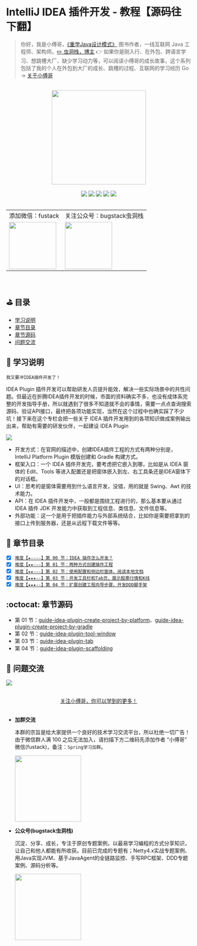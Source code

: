 # IntelliJ IDEA 插件开发 - 教程【源码往下翻】

> 你好，我是小傅哥，[《重学Java设计模式》](https://item.jd.com/13218336.html) 图书作者，一线互联网 Java 工程师、架构师。[:pencil2: 虫洞栈，博主](https://bugstack.cn) 👉 如果你是刚入行、在外包、跨语言学习、想跳槽大厂、缺少学习动力等，可以阅读小傅哥的成长故事，这个系列包括了我的个人在外包到大厂的成长、跳槽的过程、互联网的学习经历 Go -> [关于小傅哥](https://bugstack.cn/md/about/me/2020-08-25-13%E5%B9%B4%E6%AF%95%E4%B8%9A%EF%BC%8C%E7%94%A8%E4%B8%A4%E5%B9%B4%E6%97%B6%E9%97%B4%E4%BB%8E%E5%A4%96%E5%8C%85%E8%B5%B0%E8%BF%9B%E4%BA%92%E8%81%94%E7%BD%91%E5%A4%A7%E5%8E%82.html)

<br/>
<div align="center">
    <a href="https://bugstack.cn" style="text-decoration:none"><img src="https://bugstack.cn/images/system/CodeGuide-LOGO.png?raw=true" width="256px"></a>
</div>
<br/>

<div align="center">
	<a href="https://bugstack.cn/md/other/guide-to-reading.html"><img src="https://bugstack.cn/images/system/CodeGuide-Read.svg"></a>
	<a href="https://bugstack.cn/images/personal/qrcode.png"><img src="https://bugstack.cn/images/system/CodeGuide-WeiXinCode.svg"></a>
	<a href="https://bugstack.cn/md/knowledge/pdf/2021-01-26-Java%E9%9D%A2%E7%BB%8F%E6%89%8B%E5%86%8CPDF%E4%B8%8B%E8%BD%BD.html"><img src="https://bugstack.cn/images/system/CodeGuide-JavaPDF.svg"></a>
	<a href="https://mp.weixin.qq.com/s/VthCUlT8oAJqKOoq5_NzSQ"><img src="https://bugstack.cn/images/system/CodeGuide-Lottery.svg"></a>
	<a href="https://github.com/fuzhengwei/CodeGuide"><img src="https://badgen.net/github/stars/fuzhengwei/CodeGuide?icon=github&color=4ab8a1"></a>
</div>

<br/>
<div align="center">
    <table>
        <tr>
            <td align=“center">添加微信：fustack</td>
            <td align=“center">关注公众号：bugstack虫洞栈</td>
        </tr>
        <tr>
            <td align=“center"><img src="https://bugstack.cn/images/personal/fustack.png" width="128px"></td>
            <td align=“center"><img src="https://bugstack.cn/images/personal/qrcode.png" width="128px"></td>
        </tr>
    </table>
</div>
<br/>  

## ⛳ **目录**

- [学习说明](https://github.com/fuzhengwei/guide-idea-plugin#bookmark-%E5%AD%A6%E4%B9%A0%E8%AF%B4%E6%98%8E)
- [章节目录](https://github.com/fuzhengwei/guide-idea-plugin#pencil-%E7%AB%A0%E8%8A%82%E7%9B%AE%E5%BD%95)
- [章节源码](https://github.com/fuzhengwei/guide-idea-plugin#octocat-%E7%AB%A0%E8%8A%82%E6%BA%90%E7%A0%81)
- [问题交流](https://github.com/fuzhengwei/guide-idea-plugin#paw_prints-%E9%97%AE%E9%A2%98%E4%BA%A4%E6%B5%81)

## :bookmark: 学习说明

`我又要冲IDEA插件开发了！`

IDEA Plugin 插件开发可以帮助研发人员提升能效，解决一些实际场景中的共性问题。但最近在折腾IDEA插件开发的时候，市面的资料确实不多，也没有成体系完整的开发指导手册，所以就遇到了很多不知道就不会的事情，需要一点点查询搜索源码、验证API接口，最终把各项功能实现，当然在这个过程中也确实踩了不少坑！接下来在这个专栏会把一些关于 IDEA 插件开发用到的各项知识做成案例输出出来，帮助有需要的研发伙伴，一起建设 IDEA Plugin

![](https://bugstack.cn/assets/images/middleware/middleware-5-2.png)

- 开发方式：在官网的描述中，创建IDEA插件工程的方式有两种分别是，IntelliJ Platform Plugin 模版创建和 Gradle 构建方式。
- 框架入口：一个 IDEA 插件开发完，要考虑把它嵌入到哪，比如是从 IDEA 窗体的 Edit、Tools 等进入配置还是把窗体嵌入到左、右工具条还是IDEA窗体下的对话框。
- UI：思考的是窗体需要用到什么语言开发，没错，用的就是 Swing、Awt 的技术能力。
- API：在 IDEA 插件开发中，一般都是围绕工程进行的，那么基本要从通过 IDEA 插件 JDK 开发能力中获取到工程信息、类信息、文件信息等。
- 外部功能：这一个是用于把插件能力与外部系统结合，比如你是需要把拿到的接口上传到服务器，还是从远程下载文件等等。

## :pencil: 章节目录

- [x] [`难度【★☆☆☆☆】第 00 节：IDEA 插件怎么开发？`](https://bugstack.cn/md/assembly/idea-plugin/2021-08-27-%E6%8A%80%E6%9C%AF%E8%B0%83%E7%A0%94%EF%BC%8CIDEA%20%E6%8F%92%E4%BB%B6%E6%80%8E%E4%B9%88%E5%BC%80%E5%8F%91%EF%BC%9F.html) 
- [x] [`难度【★★☆☆☆】第 01 节：两种方式创建插件工程`](https://bugstack.cn/md/assembly/idea-plugin/2021-10-18-%E3%80%8AIntelliJ%20IDEA%20%E6%8F%92%E4%BB%B6%E5%BC%80%E5%8F%91%E3%80%8B%E7%AC%AC%E4%B8%80%E8%8A%82%EF%BC%9A%E4%B8%A4%E7%A7%8D%E6%96%B9%E5%BC%8F%E5%88%9B%E5%BB%BA%E6%8F%92%E4%BB%B6%E5%B7%A5%E7%A8%8B.html)  
- [x] [`难度【★★☆☆☆】第 02 节：使用配置和侧边栏窗体，阅读本地文档`](https://bugstack.cn/md/assembly/idea-plugin/2021-11-03-%E3%80%8AIntelliJ%20IDEA%20%E6%8F%92%E4%BB%B6%E5%BC%80%E5%8F%91%E3%80%8B%E7%AC%AC%E4%BA%8C%E8%8A%82%EF%BC%9A%E9%85%8D%E7%BD%AE%E7%AA%97%E4%BD%93%E5%92%8C%E4%BE%A7%E8%BE%B9%E6%A0%8F%E7%AA%97%E4%BD%93%E7%9A%84%E4%BD%BF%E7%94%A8.html)  
- [x] [`难度【★★★☆☆】第 03 节：开发工具栏和Tab页，展示股票行情和K线`](https://bugstack.cn/md/assembly/idea-plugin/2021-11-18-%E3%80%8AIntelliJ%20IDEA%20%E6%8F%92%E4%BB%B6%E5%BC%80%E5%8F%91%E3%80%8B%E7%AC%AC%E4%B8%89%E8%8A%82%EF%BC%9A%E5%BC%80%E5%8F%91%E5%B7%A5%E5%85%B7%E6%A0%8F%E5%92%8CTab%E9%A1%B5%EF%BC%8C%E5%B1%95%E7%A4%BA%E8%82%A1%E7%A5%A8%E8%A1%8C%E6%83%85%E5%92%8CK%E7%BA%BF.html)
- [x] [`难度【★★★☆☆】第 04 节：扩展创建工程向导步骤，开发DDD脚手架`](https://bugstack.cn/md/assembly/idea-plugin/2021-11-24-%E3%80%8AIntelliJ%20IDEA%20%E6%8F%92%E4%BB%B6%E5%BC%80%E5%8F%91%E3%80%8B%E7%AC%AC%E5%9B%9B%E8%8A%82%EF%BC%9A%E6%89%A9%E5%B1%95%E5%88%9B%E5%BB%BA%E5%B7%A5%E7%A8%8B%E5%90%91%E5%AF%BC%E6%AD%A5%E9%AA%A4%EF%BC%8C%E5%BC%80%E5%8F%91DDD%E8%84%9A%E6%89%8B%E6%9E%B6.html)

## :octocat: 章节源码

- 第 01 节：[guide-idea-plugin-create-project-by-platform](https://github.com/fuzhengwei/guide-idea-plugin-create-project-by-platform)、[guide-idea-plugin-create-project-by-gradle](https://github.com/fuzhengwei/guide-idea-plugin-create-project-by-gradle)
- 第 02 节：[guide-idea-plugin-tool-window](https://github.com/fuzhengwei/guide-idea-plugin-tool-window)
- 第 03 节：[guide-idea-plugin-tab](https://github.com/fuzhengwei/guide-idea-plugin-tab)
- 第 04 节：[guide-idea-plugin-scaffolding](https://github.com/fuzhengwei/guide-idea-plugin-scaffolding)

## :paw_prints: 问题交流

![](https://github.com/fuzhengwei/small-spring/blob/main/docs/assets/img/bugstack-md.png?raw=true)

<br/>
<div align="center">
    <a href="https://github.com/fuzhengwei/CodeGuide">关注小傅哥，你可以学到的更多！</a>
</div>
<br/>  

- **加群交流**

    本群的宗旨是给大家提供一个良好的技术学习交流平台，所以杜绝一切广告！由于微信群人满 100 之后无法加入，请扫描下方二维码先添加作者 “小傅哥” 微信(fustack)，备注：`Spring学习加群`。
    
    <img src="https://bugstack.cn/images/personal/fustack.png" width="180" height="180"/>

- **公众号(bugstack虫洞栈)**

    沉淀、分享、成长，专注于原创专题案例，以最易学习编程的方式分享知识，让自己和他人都能有所收获。目前已完成的专题有；Netty4.x实战专题案例、用Java实现JVM、基于JavaAgent的全链路监控、手写RPC框架、DDD专题案例、源码分析等。
    
    <img src="https://bugstack.cn/images/personal/qrcode.png" width="180" height="180"/>
